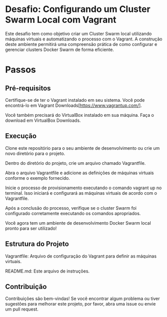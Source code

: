 # Desafio: Configurando um Cluster Swarm Local com Vagrant
Este desafio tem como objetivo criar um Cluster Swarm local utilizando máquinas virtuais e automatizando o processo com o Vagrant. A construção deste ambiente permitirá uma compreensão prática de como configurar e gerenciar clusters Docker Swarm de forma eficiente.

# Passos

## Pré-requisitos

Certifique-se de ter o Vagrant instalado em seu sistema. Você pode encontrá-lo em Vagrant Downloads[https://www.vagrantup.com/].

Você também precisará do VirtualBox instalado em sua máquina. Faça o download em VirtualBox Downloads.

## Execução
Clone este repositório para o seu ambiente de desenvolvimento ou crie um novo diretório para o projeto.

Dentro do diretório do projeto, crie um arquivo chamado Vagrantfile.

Abra o arquivo Vagrantfile e adicione as definições de máquinas virtuais conforme o exemplo fornecido.

Inicie o processo de provisionamento executando o comando vagrant up no terminal. Isso iniciará e configurará as máquinas virtuais de acordo com o Vagrantfile.

Após a conclusão do processo, verifique se o cluster Swarm foi configurado corretamente executando os comandos apropriados.

Você agora tem um ambiente de desenvolvimento Docker Swarm local pronto para ser utilizado!

## Estrutura do Projeto

Vagrantfile: Arquivo de configuração do Vagrant para definir as máquinas virtuais.

README.md: Este arquivo de instruções.

## Contribuição
Contribuições são bem-vindas! Se você encontrar algum problema ou tiver sugestões para melhorar este projeto, por favor, abra uma issue ou envie um pull request.

